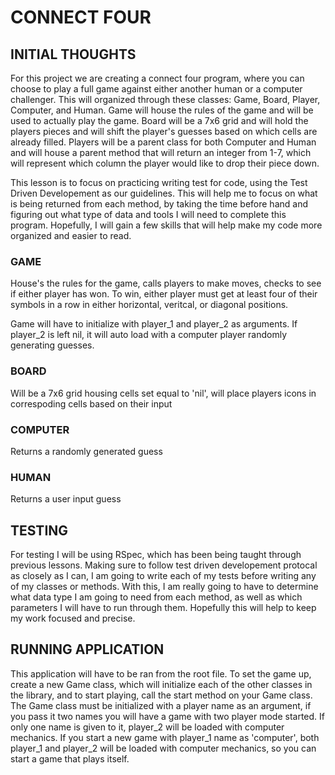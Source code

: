# CONNECT FOUR


## INITIAL THOUGHTS

For this project we are creating a connect four program, where you can choose to play a full game against either another human or a computer challenger. This will organized through these classes: Game, Board, Player, Computer, and Human.  Game will house the rules of the game and will be used to actually play the game.  Board will be a 7x6 grid and will hold the players pieces and will shift the player's guesses based on which cells are already filled.  Players will be a parent class for both Computer and Human and will house a parent method that will return an integer from 1-7, which will represent which column the player would like to drop their piece down.

This lesson is to focus on practicing writing test for code, using the Test Driven Developement as our guidelines.  This will help me to focus on what is being returned from each method, by taking the time before hand and figuring out what type of data and tools I will need to complete this program. Hopefully, I will gain a few skills that will help make my code more organized and easier to read. 


### GAME

House's the rules for the game, calls players to make moves, checks to see if either player has won. To win, either player must get at least four of their symbols in a row in either horizontal, veritcal, or diagonal positions.

Game will have to initialize with player_1 and player_2 as arguments. If player_2 is left nil, it will auto load with a computer player randomly generating guesses. 

### BOARD

Will be a 7x6 grid housing cells set equal to 'nil', will place players icons in correspoding cells based on their input


### COMPUTER

Returns a randomly generated guess

### HUMAN

Returns a user input guess


## TESTING

For testing I will be using RSpec, which has been being taught through previous lessons. Making sure to follow test driven developement protocal as closely as I can, I am going to write each of my tests before writing any of my classes or methods.  With this, I am really going to have to determine what data type I am going to need from each method, as well as which parameters I will have to run through them. Hopefully this will help to keep my work focused and precise.


## RUNNING APPLICATION

This application will have to be ran from the root file.  To set the game up, create a new Game class, which will initialize each of the other classes in the library, and to start playing, call the start method on your Game class. The Game class must be initialized with a player name as an argument, if you pass it two names you will have a game with two player mode started. If only one name is given to it, player_2 will be loaded with computer mechanics. If you start a new game with player_1 name as 'computer', both player_1 and player_2 will be loaded with computer mechanics, so you can start a game that plays itself.  